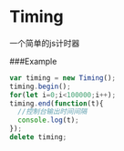 Timing
======

一个简单的js计时器

###Example

```js
var timing = new Timing();
timing.begin();
for(let i=0;i<100000;i++);
timing.end(function(t){
  //控制台输出时间间隔
  console.log(t);
});
delete timing;
```

